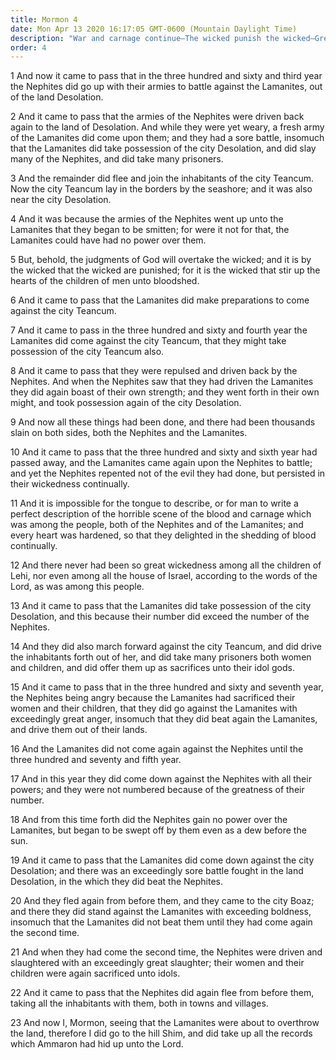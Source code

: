 ```yaml
---
title: Mormon 4
date: Mon Apr 13 2020 16:17:05 GMT-0600 (Mountain Daylight Time)
description: "War and carnage continue—The wicked punish the wicked—Greater wickedness prevails than ever before in all Israel—Women and children are sacrificed to idols—The Lamanites begin to sweep the Nephites before them. About A.D. 363–75."
order: 4
---
```


1 And now it came to pass that in the three hundred and sixty and third year the Nephites did go up with their armies to battle against the Lamanites, out of the land Desolation.

2 And it came to pass that the armies of the Nephites were driven back again to the land of Desolation. And while they were yet weary, a fresh army of the Lamanites did come upon them; and they had a sore battle, insomuch that the Lamanites did take possession of the city Desolation, and did slay many of the Nephites, and did take many prisoners.

3 And the remainder did flee and join the inhabitants of the city Teancum. Now the city Teancum lay in the borders by the seashore; and it was also near the city Desolation.

4 And it was because the armies of the Nephites went up unto the Lamanites that they began to be smitten; for were it not for that, the Lamanites could have had no power over them.

5 But, behold, the judgments of God will overtake the wicked; and it is by the wicked that the wicked are punished; for it is the wicked that stir up the hearts of the children of men unto bloodshed.

6 And it came to pass that the Lamanites did make preparations to come against the city Teancum.

7 And it came to pass in the three hundred and sixty and fourth year the Lamanites did come against the city Teancum, that they might take possession of the city Teancum also.

8 And it came to pass that they were repulsed and driven back by the Nephites. And when the Nephites saw that they had driven the Lamanites they did again boast of their own strength; and they went forth in their own might, and took possession again of the city Desolation.

9 And now all these things had been done, and there had been thousands slain on both sides, both the Nephites and the Lamanites.

10 And it came to pass that the three hundred and sixty and sixth year had passed away, and the Lamanites came again upon the Nephites to battle; and yet the Nephites repented not of the evil they had done, but persisted in their wickedness continually.

11 And it is impossible for the tongue to describe, or for man to write a perfect description of the horrible scene of the blood and carnage which was among the people, both of the Nephites and of the Lamanites; and every heart was hardened, so that they delighted in the shedding of blood continually.

12 And there never had been so great wickedness among all the children of Lehi, nor even among all the house of Israel, according to the words of the Lord, as was among this people.

13 And it came to pass that the Lamanites did take possession of the city Desolation, and this because their number did exceed the number of the Nephites.

14 And they did also march forward against the city Teancum, and did drive the inhabitants forth out of her, and did take many prisoners both women and children, and did offer them up as sacrifices unto their idol gods.

15 And it came to pass that in the three hundred and sixty and seventh year, the Nephites being angry because the Lamanites had sacrificed their women and their children, that they did go against the Lamanites with exceedingly great anger, insomuch that they did beat again the Lamanites, and drive them out of their lands.

16 And the Lamanites did not come again against the Nephites until the three hundred and seventy and fifth year.

17 And in this year they did come down against the Nephites with all their powers; and they were not numbered because of the greatness of their number.

18 And from this time forth did the Nephites gain no power over the Lamanites, but began to be swept off by them even as a dew before the sun.

19 And it came to pass that the Lamanites did come down against the city Desolation; and there was an exceedingly sore battle fought in the land Desolation, in the which they did beat the Nephites.

20 And they fled again from before them, and they came to the city Boaz; and there they did stand against the Lamanites with exceeding boldness, insomuch that the Lamanites did not beat them until they had come again the second time.

21 And when they had come the second time, the Nephites were driven and slaughtered with an exceedingly great slaughter; their women and their children were again sacrificed unto idols.

22 And it came to pass that the Nephites did again flee from before them, taking all the inhabitants with them, both in towns and villages.

23 And now I, Mormon, seeing that the Lamanites were about to overthrow the land, therefore I did go to the hill Shim, and did take up all the records which Ammaron had hid up unto the Lord.
